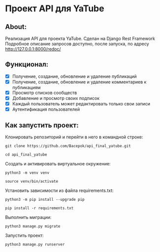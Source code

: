 
# Проект API для YaTube

## About:
Реализация API для проекта YaTube. Сделан на Django Rest Framework
Подробное описание запросов доступно, после запуска, по адресу http://127.0.0.1:8000/redoc/

## Функционал:

- [x] Получение, создание, обновление и удаление публикаций
- [x] Получение, создание, обновление и удаление комментариев к публикациям
- [x] Просмотр списков сообществ
- [x] Добавление и просмотр своих подписок
- [x] Каждый пользователь может редактировать только свои записи
- [x] Аутентификация пользователей

## Как запустить проект:

Клонировать репозиторий и перейти в него в командной строке:

```
git clone https://github.com/Bacepok/api_final_yatube.git
```

```
cd api_final_yatube
```

Cоздать и активировать виртуальное окружение:

```
python3 -m venv venv
```

```
source venv/bin/activate
```

Установить зависимости из файла requirements.txt:

```
python3 -m pip install --upgrade pip
```

```
pip install -r requirements.txt
```

Выполнить миграции:

```
python3 manage.py migrate
```

Запустить проект:

```
python3 manage.py runserver
```
